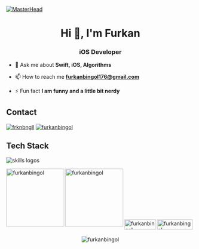 [![MasterHead](https://five.agency/wp-content/uploads/2022/03/iOS-Starter-Kit-Blog-Cover.jpg)]()

<h1 align="center">Hi 👋, I'm Furkan</h1>
<h3 align="center">iOS Developer</h3>

- 💬 Ask me about **Swift, iOS, Algorithms**

- 📫 How to reach me **furkanbingol176@gmail.com**

- ⚡ Fun fact **I am funny and a little bit nerdy**

## Contact
<p align="left">
<a href="https://twitter.com/frknbngll" target="blank"><img align="center" src="https://skillicons.dev/icons?i=twitter" alt="frknbngll" /></a>
<a href="https://linkedin.com/in/furkanbingol" target="blank"><img align="center" src="https://skillicons.dev/icons?i=linkedin" alt="furkanbingol" /></a>
</p>

## Tech Stack
<img src="https://skillicons.dev/icons?i=swift,java,py,c,cs,html,css,firebase,mysql,postgres,azure,aws,linux,github,git" alt="skills logos" /> <br>

<p><img align="left" src="https://github-readme-stats-git-masterrstaa-rickstaa.vercel.app/api/top-langs?username=furkanbingol&show_icons=true&locale=en&layout=compact&theme=apprentice&show_icons=true" alt="furkanbingol" height="155" /></p>

<p><img align="left" src="https://github-readme-stats-git-masterrstaa-rickstaa.vercel.app/api?username=furkanbingol&show_icons=true&locale=en&theme=apprentice" alt="furkanbingol" height="155"/></p>

</br></br></br></br></br></br></br><br>
<a href="https://www.leetcode.com/furkanbingol" target="blank"><img align="left" src="https://img.shields.io/badge/LeetCode-000000?style=for-the-badge&logo=LeetCode&logoColor=#d16c06" alt="furkanbingol" height="27" width="85" /></a>
<a href="https://www.hackerrank.com/furkanbingol" target="blank"><img align="left" src="https://img.shields.io/badge/-Hackerrank-2EC866?style=for-the-badge&logo=HackerRank&logoColor=white" alt="furkanbingol" height="27" width="95" /></a>

<br>
<p align="center"> <img src="https://komarev.com/ghpvc/?username=furkanbingol&label=Profile%20views&color=red&style=plastic" alt="furkanbingol" /> </p>
